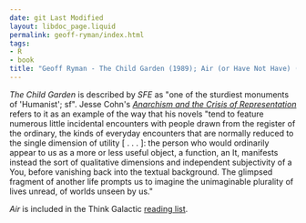 ```yaml
---
date: git Last Modified
layout: libdoc_page.liquid
permalink: geoff-ryman/index.html
tags:
- R
- book
title: "Geoff Ryman - The Child Garden (1989); Air (or Have Not Have) (2004)"
---
```


_The Child Garden_ is described by _SFE_ as "one of the sturdiest monuments of 'Humanist'; sf". Jesse Cohn's _<a href="https://theanarchistlibrary.org/library/jesse-cohn-anarchism-and-the-crisis-of-representation"> Anarchism and the Crisis of Representation</a>_ refers to it as an example of the way that his novels "tend to feature numerous little incidental encounters with people drawn from the register of the ordinary, the kinds of everyday encounters that are normally reduced to the single dimension of utility [ . . . ]: the person who would ordinarily appear to us as a more or less useful object, a function, an It, manifests instead the sort of qualitative dimensions and independent subjectivity of a You, before vanishing back into the textual background. The glimpsed fragment of another life prompts us to imagine the unimaginable plurality of lives unread, of worlds unseen by us."

_Air_ is included in the Think Galactic <a href="http://thinkgalactic.org/reading-lists/by-author/">reading list</a>.